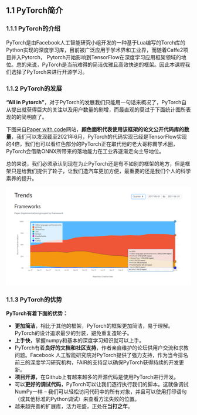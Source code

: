 ## 1.1 PyTorch简介

### 1.1.1 PyTorch的介绍

PyTorch是由Facebook人工智能研究小组开发的一种基于Lua编写的Torch库的Python实现的深度学习库，目前被广泛应用于学术界和工业界，而随着Caffe2项目并入Pytorch， Pytorch开始影响到TensorFlow在深度学习应用框架领域的地位。总的来说，PyTorch是当前难得的简洁优雅且高效快速的框架。因此本课程我们选择了PyTorch来进行开源学习。

### 1.1.2 PyTorch的发展

**“All in Pytorch”**，对于PyTorch的发展我们只能用一句话来概况了，PyTorch自从提出就获得巨大的关注以及用户数量的剧增，而最直观的莫过于下面统计图所表现的的简明直了。

下图来自[Paper with code](https://paperswithcode.com/trends)网站，**颜色面积代表使用该框架的论文公开代码库的数量**，我们可以发现截至2021年6月，PyTorch的代码实现已经是TensorFlow实现的4倍，我们也可以看红色部分的PyTorch正在取代他的老大哥称霸学术圈，PyTorch会借助ONNX所带来的落地能力在工业界逐渐走向主导地位。

总的来说，我们必须承认到现在为止PyTorch还是有不如别的框架的地方，但是框架只是给我们提供了轮子，让我们造汽车更加方便，最重要的还是我们个人的科学素养的提升。

![](figures/主流框架对比.png)

### 1.1.3 PyTorch的优势

**PyTorch有着下面的优势：**

+ **更加简洁**，相比于其他的框架，PyTorch的框架更加简洁，易于理解。PyTorch的设计追求最少的封装，避免重复造轮子。
+ **上手快**，掌握numpy和基本的深度学习知识就可以上手。
+ PyTorch有着**良好的文档和社区支持**，作者亲自维护的论坛供用户交流和求教问题。Facebook 人工智能研究院对PyTorch提供了强力支持，作为当今排名前三的深度学习研究机构，FAIR的支持足以确保PyTorch获得持续的开发更新。
+ **项目开源**，在Github上有越来越多的开源代码是使用PyTorch进行开发。
+ 可以**更好的调试代码**，PyTorch可以让我们逐行执行我们的脚本。这就像调试NumPy一样 – 我们可以轻松访问代码中的所有对象，并且可以使用打印语句（或其他标准的Python调试）来查看方法失败的位置。
+ 越来越完善的扩展库，活力旺盛，正处在**当打之年**。

